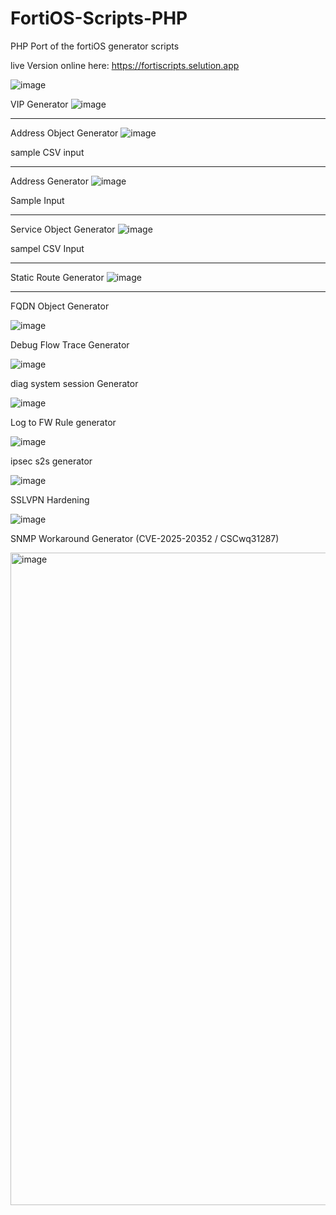 # FortiOS-Scripts-PHP
PHP Port of the fortiOS generator scripts

live Version online here: https://fortiscripts.selution.app

![image](https://github.com/user-attachments/assets/2abb9b1c-0884-4fe7-a96f-65fa00af152d)



VIP Generator
![image](https://github.com/samuelheinrich/FortiOS-Scripts-PHP/assets/16579232/60ede79e-e441-43f9-ae31-e5a08d688f1f)


------

Address Object Generator
![image](https://github.com/samuelheinrich/FortiOS-Scripts-PHP/assets/16579232/9728f19d-88d5-4b6b-b94f-7bb5ce2530c5)

sample CSV input

------

Address Generator
![image](https://github.com/samuelheinrich/FortiOS-Scripts-PHP/assets/16579232/196b12bc-5e88-40a4-bd1d-b79451864262)


Sample Input


------

Service Object Generator
![image](https://github.com/samuelheinrich/FortiOS-Scripts-PHP/assets/16579232/b949df21-c9be-45f1-80fa-fe7d496a6bd3)


sampel CSV Input


------

Static Route Generator
![image](https://github.com/samuelheinrich/FortiOS-Scripts-PHP/assets/16579232/d0f85174-3a7e-4e40-8e75-b71b804558e5)


------

FQDN Object Generator

![image](https://github.com/samuelheinrich/FortiOS-Scripts-PHP/assets/16579232/b04ec128-2791-4092-aedd-de1269e134c0)


Debug Flow Trace Generator

![image](https://github.com/samuelheinrich/FortiOS-Scripts-PHP/assets/16579232/d681f204-172c-4b63-8dd6-02c4fabaf7c7)

diag system session Generator

![image](https://github.com/samuelheinrich/FortiOS-Scripts-PHP/assets/16579232/1f8ef633-99f8-4d22-a4d3-7cae134b4f0d)


Log to FW Rule generator

![image](https://github.com/user-attachments/assets/bf545e20-69c6-4305-9934-f9951139d601)



ipsec s2s generator

![image](https://github.com/samuelheinrich/FortiOS-Scripts-PHP/assets/16579232/2146b466-b6d2-48fa-a89d-1157682b7904)

SSLVPN Hardening

![image](https://github.com/samuelheinrich/FortiOS-Scripts-PHP/assets/16579232/8b4087a4-1292-4356-8f85-5988d7d1892d)


SNMP Workaround Generator (CVE-2025-20352 / CSCwq31287)

<img width="1748" height="1044" alt="image" src="https://github.com/user-attachments/assets/4bea328b-8e08-473d-b93b-f121d86d43c1" />

